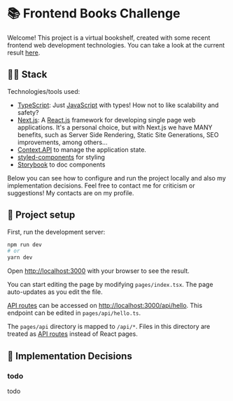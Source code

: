 # 📚 Frontend Books Challenge
Welcome! This project is a virtual bookshelf, created with some recent frontend web development technologies. You can take a look at the current result [here](https://bookschallenge.vercel.app/). 

## 👨‍💻 Stack
Technologies/tools used:
- [TypeScript](https://www.typescriptlang.org/): Just [JavaScript](https://www.javascript.com/) with types! How not to like scalability and safety?
- [Next.js](https://nextjs.org/): A [React.js](https://reactjs.org/) framework for developing single page web applications. It's a personal choice, but with Next.js we have MANY benefits, such as Server Side Rendering, Static Site Generations, SEO improvements, among others...
- [Context.API](https://reactjs.org/docs/context.html) to manage the application state.
- [styled-components](https://styled-components.com/) for styling
- [Storybook](https://storybook.js.org/) to doc components

Below you can see how to configure and run the project locally and also my implementation decisions. Feel free to contact me for criticism or suggestions! My contacts are on my profile.

## 🔧 Project setup
First, run the development server:

```bash
npm run dev
# or
yarn dev
```

Open [http://localhost:3000](http://localhost:3000) with your browser to see the result.

You can start editing the page by modifying `pages/index.tsx`. The page auto-updates as you edit the file.

[API routes](https://nextjs.org/docs/api-routes/introduction) can be accessed on [http://localhost:3000/api/hello](http://localhost:3000/api/hello). This endpoint can be edited in `pages/api/hello.ts`.

The `pages/api` directory is mapped to `/api/*`. Files in this directory are treated as [API routes](https://nextjs.org/docs/api-routes/introduction) instead of React pages.

## 🤔 Implementation Decisions
### todo
todo
